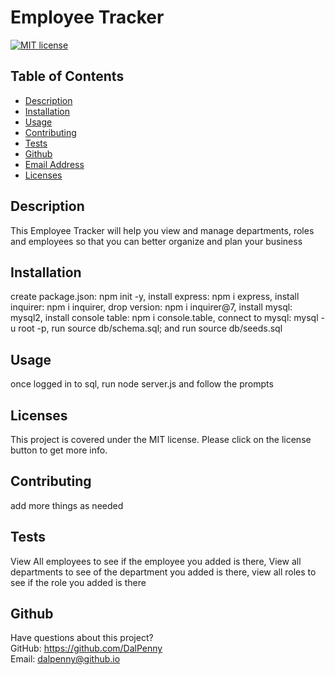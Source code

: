 # Employee Tracker

  [![MIT license](https://img.shields.io/badge/License-MIT-blue.svg)](https://lbesson.mit-license.org/)

  ## Table of Contents
  * [Description](#description)
  * [Installation](#installation)
  * [Usage](#usage)
  * [Contributing](#contributing)
  * [Tests](#tests)
  * [Github](#github)
  * [Email Address](#email)
  * [Licenses](#licenses)

  
  ## Description
  This Employee Tracker will help you view and manage departments, roles and employees so that you can better organize and plan your business

  ## Installation
  create package.json: npm init -y, install express: npm i express, install inquirer: npm i inquirer, drop version: npm i inquirer@7, install mysql: mysql2, install console table: npm i console.table, connect to mysql: mysql -u root -p, run source db/schema.sql; and run source db/seeds.sql 

  ## Usage
  once logged in to sql, run node server.js and follow the prompts
  ## Licenses
  This project is covered under the MIT license. Please click on the license button to get more info.
  
  ## Contributing
  add more things as needed
  
  ## Tests
  View All employees to see if the employee you added is there, View all departments to see of the department you added is there, view all roles to see if the role you added is there
  
  ## Github
  Have questions about this project?  
  GitHub: https://github.com/DalPenny  
  Email: dalpenny@github.io

